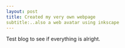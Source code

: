 ```yaml
---
layout: post
title: Created my very own webpage
subtitle:..also a web avatar using inkscape
---
```


Test blog to see if everything is alright.
